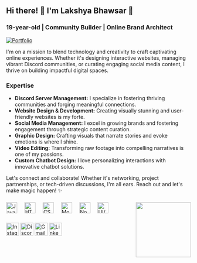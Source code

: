 <h2 align="left">Hi there! 👋 I'm Lakshya Bhawsar 🚀</h2>

<h3>19-year-old | Community Builder | Online Brand Architect</h3>     <a href="https://laksh-devloper-portfolio.webflow.io/"><img src="https://img.shields.io/badge/Portfolio%20-8A2BE2 height="35" alt="Portfolio" /></a>

<p>I'm on a mission to blend technology and creativity to craft captivating online experiences. Whether it's designing interactive websites, managing vibrant Discord communities, or curating engaging social media content, I thrive on building impactful digital spaces.</p>

<h3>Expertise</h3>


   <ul>
        <li>
            <strong>Discord Server Management:</strong> I specialize in fostering thriving communities and forging meaningful connections.
        </li>
        <li>
            <strong>Website Design & Development:</strong> Creating visually stunning and user-friendly websites is my forte.
        </li>
        <li>
            <strong>Social Media Management:</strong> I excel in growing brands and fostering engagement through strategic content curation.
        </li>
        <li>
            <strong>Graphic Design:</strong> Crafting visuals that narrate stories and evoke emotions is where I shine.
        </li>
        <li>
            <strong>Video Editing:</strong> Transforming raw footage into compelling narratives is one of my passions.
        </li>
        <li>
            <strong>Custom Chatbot Design:</strong> I love personalizing interactions with innovative chatbot solutions.
        </li>
    </ul>
    <p>
        Let's connect and collaborate! Whether it's networking, project partnerships, or tech-driven discussions, I'm all ears. Reach out and let's make magic happen! ✨
    </p>



###

<img align="right" height="150" src="https://i.imgflip.com/65efzo.gif"  />

###

<div align="left">
  <img src="https://cdn.jsdelivr.net/gh/devicons/devicon/icons/javascript/javascript-original.svg" height="30" alt="JavaScript logo" />
  <img width="12" />
  <img src="https://cdn.jsdelivr.net/gh/devicons/devicon/icons/html5/html5-original.svg" height="30" alt="HTML logo" />
  <img width="12" />
  <img src="https://cdn.jsdelivr.net/gh/devicons/devicon/icons/css3/css3-original.svg" height="30" alt="CSS logo" />
  <img width="12" />
  <img src="https://cdn.jsdelivr.net/gh/devicons/devicon/icons/mongodb/mongodb-original.svg" height="30" alt="MongoDB logo" />
  <img width="12" />
  <img src="https://cdn.jsdelivr.net/gh/devicons/devicon/icons/nodejs/nodejs-original.svg" height="30" alt="Node.js logo" />
  <img width="12" />
  <img src="https://www.simplihire.com/wp-content/uploads/2023/09/ux-ui-logo.png" height="30" alt="UI/UX logo" />
</div>



###

<div align="left">
  <a href="https://www.instagram.com/lakshh._.22/"><img src="https://img.shields.io/static/v1?message=Instagram&logo=instagram&label=&color=E4405F&logoColor=white&labelColor=&style=for-the-badge" height="35" alt="Instagram logo" /></a>
  <a href="https://discord.gg/MWFH2N9FR8"><img src="https://img.shields.io/static/v1?message=Discord&logo=discord&label=&color=7289DA&logoColor=white&labelColor=&style=for-the-badge" height="35" alt="Discord logo" /></a>
  <a href="mailto:lakshyabhawsar1722@gmail.com"><img src="https://img.shields.io/static/v1?message=Gmail&logo=gmail&label=&color=D14836&logoColor=white&labelColor=&style=for-the-badge" height="35" alt="Gmail logo" /></a>
  <a href="https://www.linkedin.com/in/lakshya-bhawsar/?original_referer=https%3A%2F%2Fwww%2Egoogle%2Ecom%2F&originalSubdomain=in"><img src="https://img.shields.io/static/v1?message=LinkedIn&logo=linkedin&label=&color=0077B5&logoColor=white&labelColor=&style=for-the-badge" height="35" alt="LinkedIn logo" /></a>

</div>


###

<br clear="both">


###

